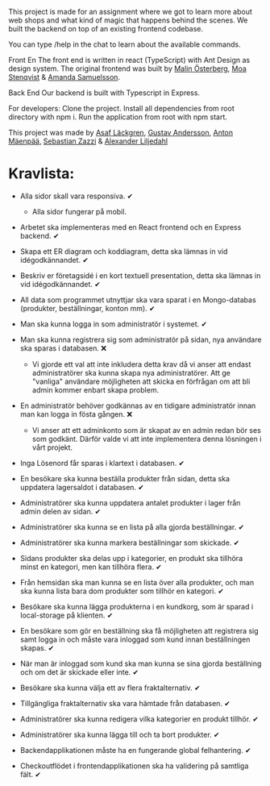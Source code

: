 This project is made for an assignment where we got to learn more about web shops and what kind of magic that happens behind the scenes. We built the backend on top of an existing frontend codebase.

You can type /help in the chat to learn about the available commands.

Front En
The front end is written in react (TypeScript) with Ant Design as design system. The original frontend was built by [Malin Österberg](https://github.com/msmalinosterberg), [Moa Stenqvist](https://github.com/stonetwix) & [Amanda Samuelsson](https://github.com/amandasamuelsson).

Back End
Our backend is built with Typescript in Express.

For developers:
Clone the project.
Install all dependencies from root directory with npm i.
Run the application from root with npm start.

This project was made by [Asaf Läckgren](https://github.com/intradastingly), [Gustav Andersson](https://github.com/lilgujj), [Anton Mäenpää](https://github.com/antonmaenpaa), [Sebastian Zazzi](https://github.com/zazzzi) & [Alexander Liljedahl](https://github.com/supertramps)


# Kravlista:

 

- Alla sidor skall vara responsiva. ✔
    - Alla sidor fungerar på mobil.
    
- Arbetet ska implementeras med en React frontend och en Express backend. ✔
   
- Skapa ett ER diagram och koddiagram, detta ska lämnas in vid idégodkännandet. ✔

- Beskriv er företagsidé i en kort textuell presentation, detta ska lämnas in vid
idégodkännandet. ✔

- All data som programmet utnyttjar ska vara sparat i en Mongo-databas (produkter,
beställningar, konton mm). ✔


- Man ska kunna logga in som administratör i systemet. ✔

- Man ska kunna registrera sig som administratör på sidan, nya användare ska sparas i
databasen. ❌
    - Vi gjorde ett val att inte inkludera detta krav då vi anser att endast administratörer ska kunna skapa nya administratörer. Att ge "vanliga" användare möjligheten att skicka en förfrågan om att bli admin kommer enbart skapa problem. 

- En administratör behöver godkännas av en tidigare administratör innan man kan logga
in fösta gången. ❌
  - Vi anser att ett adminkonto som är skapat av en admin redan bör ses som godkänt. Därför valde vi att inte implementera denna lösningen i vårt projekt.

- Inga Lösenord får sparas i klartext i databasen. ✔

- En besökare ska kunna beställa produkter från sidan, detta ska uppdatera lagersaldot i
databasen. ✔

- Administratörer ska kunna uppdatera antalet produkter i lager från admin delen av sidan. ✔

- Administratörer ska kunna se en lista på alla gjorda beställningar. ✔

- Administratörer ska kunna markera beställningar som skickade. ✔

- Sidans produkter ska delas upp i kategorier, en produkt ska tillhöra minst en kategori,
men kan tillhöra flera. ✔

- Från hemsidan ska man kunna se en lista över alla produkter, och man ska kunna lista
bara dom produkter som tillhör en kategori. ✔

- Besökare ska kunna lägga produkterna i en kundkorg, som är sparad i local-storage på
klienten. ✔

- En besökare som gör en beställning ska få möjligheten att registrera sig samt logga in
och måste vara inloggad som kund innan beställningen skapas. ✔

- När man är inloggad som kund ska man kunna se sina gjorda beställning och om det är
skickade eller inte. ✔

- Besökare ska kunna välja ett av flera fraktalternativ. ✔

- Tillgängliga fraktalternativ ska vara hämtade från databasen. ✔

- Administratörer ska kunna redigera vilka kategorier en produkt tillhör. ✔

- Administratörer ska kunna lägga till och ta bort produkter. ✔

- Backendapplikationen måste ha en fungerande global felhantering. ✔

- Checkoutflödet i frontendapplikationen ska ha validering på samtliga fält. ✔




















